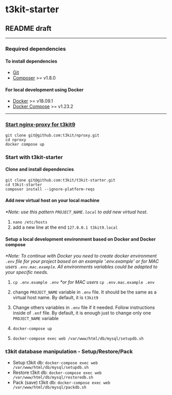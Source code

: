 # t3kit-starter

## README draft

***

### Required dependencies

#### To install dependencies

* [Git](https://git-scm.com/)
* [Composer](https://getcomposer.org/) >= v1.8.0

#### For local development using Docker

* [Docker](https://docs.docker.com/install/) >= v18.09.1
* [Docker Compose](https://docs.docker.com/compose/install/) >= v1.23.2

***

### [Start nginx-proxy for t3kit9](https://github.com/t3kit/nproxy)

```shell
git clone git@github.com:t3kit/nproxy.git
cd nproxy
docker compose up
```

### Start with t3kit-starter

#### Clone and install dependencies

```shell
git clone git@github.com:t3kit/t3kit-starter.git
cd t3kit-starter
composer install --ignore-platform-reqs
```

#### Add new virtual host on your local machine

  _*Note: use this pattern `PROJECT_NAME.local` to add new virtual host._

1. `nano /etc/hosts`
2. add a new line at the end `127.0.0.1 t3kit9.local`

#### Setup a local development environment based on Docker and Docker compose

   _*Note: To continue with Docker you need to create docker environment `.env` file for your project based on an example '.env.example' or for MAC users `.env.mac.example`. All environments variables could be adapted to your specific needs._

1. `cp .env.example .env`  _*or for MAC users_ `cp .env.mac.example .env`

2. change `PROJECT_NAME` variable in `.env` file. It should be the same as a virtual host name. By default, it is `t3kit9`

3. Change others variables in `.env` file if it needed. Follow instructions inside of `.enf` file. By default, it is enough just to change only one `PROJECT_NAME` variable

4. `docker-compose up`

5. `docker-compose exec web /var/www/html/db/mysql/setupdb.sh`

### t3kit database manipulation - Setup/Restore/Pack

* Setup t3kit db: `docker-compose exec web /var/www/html/db/mysql/setupdb.sh`
* Restore t3kit db: `docker-compose exec web /var/www/html/db/mysql/restoredb.sh`
* Pack (save) t3kit db: `docker-compose exec web /var/www/html/db/mysql/packdb.sh`
